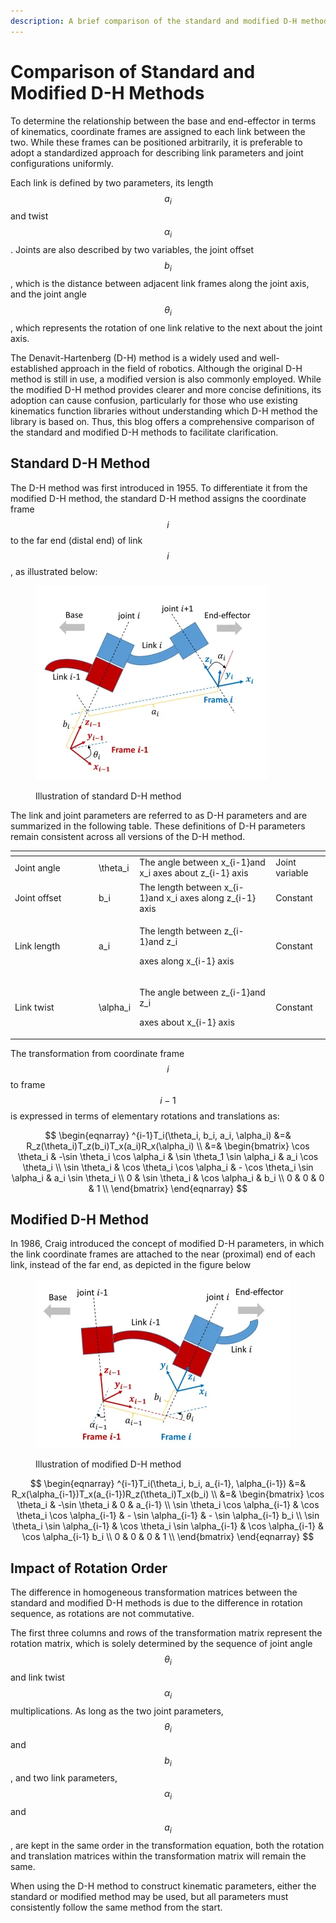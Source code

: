 ```yaml
---
description: A brief comparison of the standard and modified D-H methods
---
```


# Comparison of Standard and Modified D-H Methods

To determine the relationship between the base and end-effector in terms of kinematics, coordinate frames are assigned to each link between the two. While these frames can be positioned arbitrarily, it is preferable to adopt a standardized approach for describing link parameters and joint configurations uniformly.

Each link is defined by two parameters, its length $$a_i$$ and twist $$\alpha_i$$. Joints are also described by two variables, the joint offset $$b_i$$, which is the distance between adjacent link frames along the joint axis, and the joint angle $$\theta_i$$, which represents the rotation of one link relative to the next about the joint axis.

The Denavit-Hartenberg (D-H) method is a widely used and well-established approach in the field of robotics. Although the original D-H method is still in use, a modified version is also commonly employed. While the modified D-H method provides clearer and more concise definitions, its adoption can cause confusion, particularly for those who use existing kinematics function libraries without understanding which D-H method the library is based on. Thus, this blog offers a comprehensive comparison of the standard and modified D-H methods to facilitate clarification.

## Standard D-H Method

The D-H method was first introduced in 1955. To differentiate it from the modified D-H method, the standard D-H method assigns the coordinate frame $$i$$ to the far end (distal end) of link $$i$$, as illustrated below:

<figure><img src="../.gitbook/assets/image (2).png" alt=""><figcaption><p>Illustration of standard D-H method</p></figcaption></figure>

The link and joint parameters are referred to as D-H parameters and are summarized in the following table. These definitions of D-H parameters remain consistent across all versions of the D-H method.

<table><thead><tr><th width="120"></th><th width="40"></th><th></th><th></th></tr></thead><tbody><tr><td>Joint angle</td><td><span class="math">\theta_i</span></td><td>The angle between <span class="math">x_{i-1}</span>and <span class="math">x_i</span> axes about <span class="math">z_{i-1}</span> axis</td><td>Joint variable</td></tr><tr><td>Joint offset</td><td><span class="math">b_i</span></td><td>The length between <span class="math">x_{i-1}</span>and <span class="math">x_i</span> axes along <span class="math">z_{i-1}</span> axis</td><td>Constant</td></tr><tr><td>Link length</td><td><span class="math">a_i</span></td><td><p>The length between <span class="math">z_{i-1}</span>and <span class="math">z_i</span></p><p> axes along <span class="math">x_{i-1}</span> axis</p></td><td>Constant</td></tr><tr><td>Link twist</td><td><span class="math">\alpha_i</span></td><td><p>The angle between <span class="math">z_{i-1}</span>and <span class="math">z_i</span></p><p> axes about <span class="math">x_{i-1}</span> axis</p></td><td>Constant</td></tr></tbody></table>

The transformation from coordinate frame $$i$$ to frame $$i-1$$ is expressed in terms of elementary rotations and translations as:

$$
\begin{eqnarray}
^{i-1}T_i(\theta_i, b_i, a_i, \alpha_i) &=& R_z(\theta_i)T_z(b_i)T_x(a_i)R_x(\alpha_i) \\
&=&
 \begin{bmatrix}
   \cos \theta_i & -\sin \theta_i \cos \alpha_i & \sin \theta_1 \sin \alpha_i  & a_i \cos \theta_i \\
   \sin \theta_i & \cos \theta_i \cos \alpha_i & - \cos \theta_i \sin \alpha_i & a_i \sin \theta_i \\
   0 & \sin \theta_i & \cos \alpha_i & b_i \\
   0 & 0 & 0 & 1 \\
\end{bmatrix}
\end{eqnarray}
$$

## Modified D-H Method

In 1986, Craig introduced the concept of modified D-H parameters, in which the link coordinate frames are attached to the near (proximal) end of each link, instead of the far end, as depicted in the figure below

<figure><img src="../.gitbook/assets/image (15).png" alt=""><figcaption><p>Illustration of modified D-H method</p></figcaption></figure>

$$
\begin{eqnarray}
^{i-1}T_i(\theta_i, b_i, a_{i-1}, \alpha_{i-1}) &=& R_x(\alpha_{i-1})T_x(a_{i-1})R_z(\theta_i)T_x(b_i) \\
&=&
 \begin{bmatrix}
   \cos \theta_i & -\sin \theta_i  & 0  & a_{i-1} \\
   \sin \theta_i \cos \alpha_{i-1} & \cos \theta_i \cos \alpha_{i-1} & - \sin \alpha_{i-1} & - \sin \alpha_{i-1} b_i \\
   \sin \theta_i \sin \alpha_{i-1} & \cos \theta_i \sin \alpha_{i-1} & \cos \alpha_{i-1} & \cos \alpha_{i-1} b_i \\
   0 & 0 & 0 & 1 \\
\end{bmatrix}
\end{eqnarray}
$$

## Impact of Rotation Order

The difference in homogeneous transformation matrices between the standard and modified D-H methods is due to the difference in rotation sequence, as rotations are not commutative.

The first three columns and rows of the transformation matrix represent the rotation matrix, which is solely determined by the sequence of joint angle $$\theta_i$$ and link twist $$\alpha_i$$ multiplications. As long as the two joint parameters, $$\theta_i$$ and $$b_i$$, and two link parameters, $$\alpha_i$$ and $$a_i$$, are kept in the same order in the transformation equation, both the rotation and translation matrices within the transformation matrix will remain the same.

When using the D-H method to construct kinematic parameters, either the standard or modified method may be used, but all parameters must consistently follow the same method from the start.

